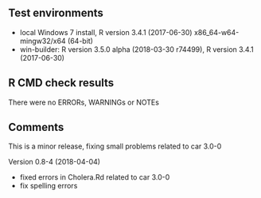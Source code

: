 ## Test environments
* local Windows 7 install, R version 3.4.1 (2017-06-30) x86_64-w64-mingw32/x64 (64-bit)
* win-builder: R version 3.5.0 alpha (2018-03-30 r74499), R version 3.4.1 (2017-06-30)

## R CMD check results
There were no ERRORs, WARNINGs or NOTEs 
  
## Comments
This is a minor release, fixing small problems related to car 3.0-0

Version 0.8-4 (2018-04-04)

* fixed errors in Cholera.Rd related to car 3.0-0
* fix spelling errors


